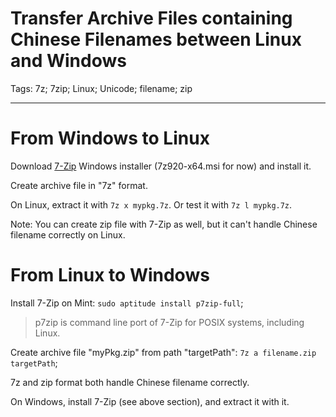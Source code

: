 # Transfer Archive Files containing Chinese Filenames between Linux and Windows
Tags: 7z; 7zip; Linux; Unicode; filename; zip

------

# From Windows to Linux

Download [7-Zip](http://www.7-zip.org/) Windows installer (7z920-x64.msi for now) and install it.

Create archive file in "7z" format.

On Linux, extract it with `7z x mypkg.7z`.
Or test it with `7z l mypkg.7z`.

Note: You can create zip file with 7-Zip as well,
but it can't handle Chinese filename correctly on Linux.

# From Linux to Windows

Install 7-Zip on Mint: `sudo aptitude install p7zip-full`;

> p7zip is command line port of 7-Zip for POSIX systems, including Linux.

Create archive file "myPkg.zip" from path "targetPath":
`7z a filename.zip targetPath`;

7z and zip format both handle Chinese filename correctly.

On Windows, install 7-Zip (see above section), and extract it with it.
